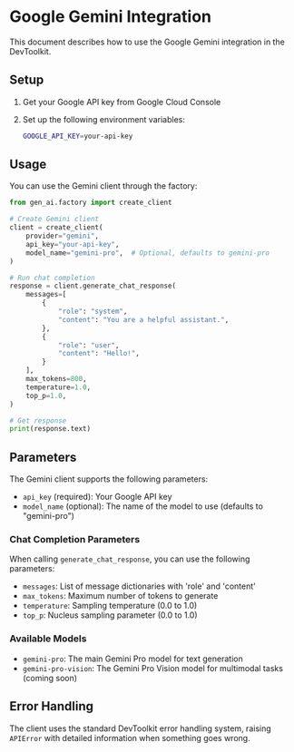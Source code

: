 # Google Gemini Integration

This document describes how to use the Google Gemini integration in the DevToolkit.

## Setup

1. Get your Google API key from Google Cloud Console
2. Set up the following environment variables:

   ```bash
   GOOGLE_API_KEY=your-api-key
   ```

## Usage

You can use the Gemini client through the factory:

```python
from gen_ai.factory import create_client

# Create Gemini client
client = create_client(
    provider="gemini",
    api_key="your-api-key",
    model_name="gemini-pro",  # Optional, defaults to gemini-pro
)

# Run chat completion
response = client.generate_chat_response(
    messages=[
        {
            "role": "system",
            "content": "You are a helpful assistant.",
        },
        {
            "role": "user",
            "content": "Hello!",
        }
    ],
    max_tokens=800,
    temperature=1.0,
    top_p=1.0,
)

# Get response
print(response.text)
```

## Parameters

The Gemini client supports the following parameters:

- `api_key` (required): Your Google API key
- `model_name` (optional): The name of the model to use (defaults to "gemini-pro")

### Chat Completion Parameters

When calling `generate_chat_response`, you can use the following parameters:

- `messages`: List of message dictionaries with 'role' and 'content'
- `max_tokens`: Maximum number of tokens to generate
- `temperature`: Sampling temperature (0.0 to 1.0)
- `top_p`: Nucleus sampling parameter (0.0 to 1.0)

### Available Models

- `gemini-pro`: The main Gemini Pro model for text generation
- `gemini-pro-vision`: The Gemini Pro Vision model for multimodal tasks (coming soon)

## Error Handling

The client uses the standard DevToolkit error handling system, raising `APIError` with detailed information when something goes wrong. 